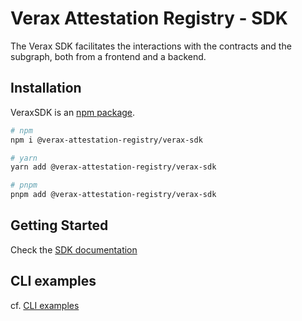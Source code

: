# Verax Attestation Registry - SDK

The Verax SDK facilitates the interactions with the contracts and the subgraph, both from a frontend and a backend.

## Installation

VeraxSDK is an [npm package](https://www.npmjs.com/package/@verax-attestation-registry/verax-sdk/).

```bash
# npm
npm i @verax-attestation-registry/verax-sdk
```

```bash
# yarn
yarn add @verax-attestation-registry/verax-sdk
```

```bash
# pnpm
pnpm add @verax-attestation-registry/verax-sdk
```

## Getting Started

Check the
[SDK documentation](https://docs.ver.ax/verax-documentation/developer-guides/using-the-sdk#user-content-getting-started)

## CLI examples

cf. [CLI examples](./doc/cli-examples.md)
